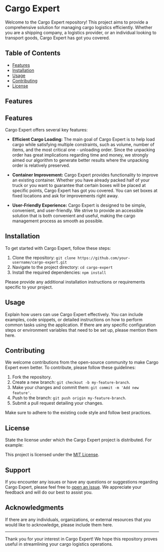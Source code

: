 # Cargo Expert

Welcome to the Cargo Expert repository! This project aims to provide a comprehensive solution for managing cargo logistics efficiently. Whether you are a shipping company, a logistics provider, or an individual looking to transport goods, Cargo Expert has got you covered.

## Table of Contents

- [Features](#features)
- [Installation](#installation)
- [Usage](#usage)
- [Contributing](#contributing)
- [License](#license)

## Features

## Features

Cargo Expert offers several key features:

- **Efficient Cargo Loading:** The main goal of Cargo Expert is to help load cargo while satisfying multiple constraints, such as volume, number of items, and the most critical one - unloading order. Since the unpacking order has great implications regarding time and money, we strongly aimed our algorithm to generate better results where the unpacking order is relatively preserved.

- **Container Improvement:** Cargo Expert provides functionality to improve an existing container. Whether you have already packed half of your truck or you want to guarantee that certain boxes will be placed at specific points, Cargo Expert has got you covered. You can set boxes at fixed locations and ask for improvements right away.

- **User-Friendly Experience:** Cargo Expert is designed to be simple, convenient, and user-friendly. We strive to provide an accessible solution that is both convenient and useful, making the cargo management process as smooth as possible.


## Installation

To get started with Cargo Expert, follow these steps:

1. Clone the repository: `git clone https://github.com/your-username/cargo-expert.git`
2. Navigate to the project directory: `cd cargo-expert`
3. Install the required dependencies: `npm install`

Please provide any additional installation instructions or requirements specific to your project.

## Usage

Explain how users can use Cargo Expert effectively. You can include examples, code snippets, or detailed instructions on how to perform common tasks using the application. If there are any specific configuration steps or environment variables that need to be set up, please mention them here.

## Contributing

We welcome contributions from the open-source community to make Cargo Expert even better. To contribute, please follow these guidelines:

1. Fork the repository.
2. Create a new branch: `git checkout -b my-feature-branch`.
3. Make your changes and commit them: `git commit -m 'Add new feature'`.
4. Push to the branch: `git push origin my-feature-branch`.
5. Submit a pull request detailing your changes.

Make sure to adhere to the existing code style and follow best practices.

## License

State the license under which the Cargo Expert project is distributed. For example:

This project is licensed under the [MIT License](LICENSE).

## Support

If you encounter any issues or have any questions or suggestions regarding Cargo Expert, please feel free to [open an issue](https://github.com/your-username/cargo-expert/issues). We appreciate your feedback and will do our best to assist you.

## Acknowledgments

If there are any individuals, organizations, or external resources that you would like to acknowledge, please include them here.

---

Thank you for your interest in Cargo Expert! We hope this repository proves useful in streamlining your cargo logistics operations.
